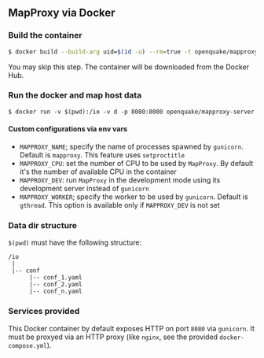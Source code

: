 ## MapProxy via Docker

### Build the container

```bash
$ docker build --build-arg uid=$(id -u) --rm=true -t openquake/mapproxy-server -f Dockerfile .
```
You may skip this step. The container will be downloaded from the Docker Hub.

### Run the docker and map host data

```
$ docker run -v $(pwd):/io -v d -p 8080:8080 openquake/mapproxy-server
```

#### Custom configurations via env vars

- `MAPPROXY_NAME`; specify the name of processes spawned by `gunicorn`. Default is `mapproxy`. This feature uses `setproctitle`
- `MAPPROXY_CPU`: set the number of CPU to be used by `MapProxy`. By default it's the number of available CPU in the container
- `MAPPROXY_DEV`: run `MapProxy` in the development mode using its development server instead of `gunicorn`
- `MAPPROXY_WORKER`; specify the worker to be used by `gunicorn`. Default is `gthread`. This option is available only if `MAPPROXY_DEV` is not set


### Data dir structure

`$(pwd)` must have the following structure:

```
/io
 |
 |-- conf
      |-- conf_1.yaml
      |-- conf_2.yaml
      |-- conf_n.yaml
```

### Services provided

This Docker container by default exposes HTTP on port `8080` via `gunicorn`. It must be proxyed via an HTTP proxy (like `nginx`, see the provided `docker-compose.yml`).
